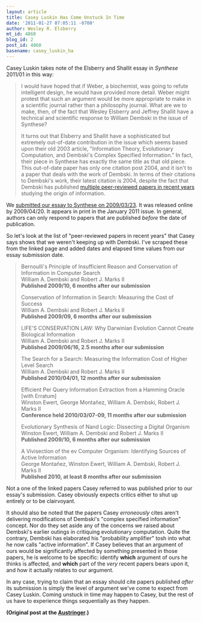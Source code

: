 ```yaml
---
layout: article
title: Casey Luskin Has Come Unstuck In Time
date: '2011-01-27 07:05:11 -0700'
author: Wesley R. Elsberry
mt_id: 4860
blog_id: 2
post_id: 4860
basename: casey_luskin_ha
---
```

Casey Luskin takes note of the Elsberry and Shallit essay in _Synthese_ 2011/01 in this way:

> I would have hoped that if Weber, a biochemist, was going to refute intelligent design, he would have provided more detail. Weber might protest that such an argument would be more appropriate to make in a scientific journal rather than a philosophy journal. What are we to make, then, of the fact that Wesley Elsberry and Jeffrey Shallit have a technical and scientific response to William Dembski in the issue of Synthese?
> 
> It turns out that Elsberry and Shallit have a sophisticated but extremely out-of-date contribution in the issue which seems based upon their old 2003 article, "Information Theory, Evolutionary Computation, and Dembski's Complex Specified Information." In fact, their piece in Synthese has exactly the same title as that old piece. This out-of-date paper has only one citation post 2004, and it isn't to a paper that deals with the work of Dembski. In terms of their citations to Dembski's work, their latest citation is 2004, despite the fact that Dembski has published [multiple peer-reviewed papers in recent years](http://evoinfo.org/publications/) studying the origin of information.

We [submitted our essay to Synthese on 2009/03/23](http://www.springerlink.com/content/a1l08u041t72m227/). It was released online by 2009/04/20. It appears in print in the January 2011 issue. In general, authors can only respond to papers that are published _before_ the date of publication.

So let's look at the list of "peer-reviewed papers in recent years" that Casey says shows that we weren't keeping up with Dembski. I've scraped these from the linked page and added dates and elapsed time values from our essay submission date.

> Bernoulli's Principle of Insufficient Reason and Conservation of Information in Computer Search<br />  William A. Dembski and Robert J. Marks II  <br />**Published 2009/10, 6 months after our submission**
> 
> Conservation of Information in Search: Measuring the Cost of Success<br />  William A. Dembski and Robert J. Marks II  <br />**Published 2009/09, 6 months after our submission**
> 
> LIFE'S CONSERVATION LAW: Why Darwinian Evolution Cannot Create Biological Information <br />William A. Dembski and Robert J. Marks II  <br />**Published 2009/06/16, 2.5 months after our submission**
> 
> The Search for a Search: Measuring the Information Cost of Higher Level Search <br /> William A. Dembski and Robert J. Marks II  <br />**Published 2010/04/01, 12 months after our submission**
> 
> Efficient Per Query Information Extraction from a Hamming Oracle \[with Erratum\] <br /> Winston Ewert, George Montañez, William A. Dembski, Robert J. Marks II  <br />**Conference held 2010/03/07-09, 11 months after our submission**
> 
> Evolutionary Synthesis of Nand Logic: Dissecting a Digital Organism  <br />Winston Ewert, William A. Dembski and Robert J. Marks II  <br />**Published 2009/10, 6 months after our submission**
> 
> A Vivisection of the ev Computer Organism: Identifying Sources of Active Information  <br />George Montañez, Winston Ewert, William A. Dembski, Robert J. Marks II  <br />**Published 2010, at least 8 months after our submission**

Not a one of the linked papers Casey referred to was published prior to our essay's submission. Casey obviously expects critics either to shut up entirely or to be clairvoyant.

It should also be noted that the papers Casey _erroneously_ cites aren't delivering modifications of Dembski's "complex specified information" concept. Nor do they set aside any of the concerns we raised about Dembski's earlier outings in critiquing evolutionary computation. Quite the contrary, Dembski has elaborated his "probability amplifier" tosh into what he now calls "active information". If Casey believes that an argument of ours would be significantly affected by something presented in those papers, he is welcome to be specific: identify **which** argument of ours he thinks is affected, and **which** part of the _very_ recent papers bears upon it, and _how_ it actually relates to our argument.  

In any case, trying to claim that an essay should cite papers published _after_ its submission is simply the level of argument we've come to expect from Casey Luskin. Coming unstuck in time may happen to Casey, but the rest of us have to experience things sequentially as they happen.

**(Original post at the [Austringer](http://austringer.net/wp/index.php/2011/01/26/luskin-thinks-critics-must-be-clairvoyant/).)**
